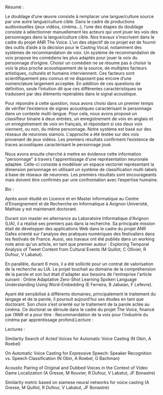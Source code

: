 Résumé :

Le doublage d’une œuvre consiste à remplacer une langue/culture source par une autre langue/culture cible. Dans le cadre de productions audiovisuelles (jeux vidéos, cinéma…), l’une des étapes du doublage consiste à sélectionner manuellement les acteurs qui vont jouer les voix des personnages dans la langue/culture cible. Nos travaux s’inscrivent dans le cadre du projet ANR The Voice. L’un des objectif de ce projet est de fournir des outils d’aide à la décision pour le Casting Vocal, notamment des systèmes de recommandation de voix. Un système de recommandation de voix propose les comédiens les plus adaptés pour jouer la voix du personnage d’origine. Choisir un comédien ne se résume pas à choisir la voix la plus proche acoustiquement de la source, de multiples facteurs artistiques, culturels et humains interviennent. Ces facteurs sont scientifiquement peu connus et ne disposent pas encore d’une nomenclature largement acceptée. En addition de ces questions de définition, seule l’intuition dit que ces différentes caractéristiques se traduisent par des éléments repérables dans le signal acoustique.

Pour répondre à cette question, nous avons choisi dans un premier temps de vérifier l’existence de signes acoustiques caractérisant le personnage dans un contexte multi-langue. Pour cela, nous avons proposé un classifieur binaire à deux entrées, un enregistrement de voix en anglais et un enregistrement de voix en français, et répondant si ces deux voix viennent, ou non, du même personnage. Notre système est basé sur des réseaux de neurones siamois. L'approche a été testée sur des voix provenant de jeux vidéos. Les premiers résultats confirment l’existence de traces acoustiques caractérisant le personnage joué.

Nous avons ensuite cherché à mettre en évidence cette information "personnage" à travers l'apprentissage d'une représentation neuronale adaptée. Celle-ci consiste à modéliser un espace vectoriel représentant la dimension personnage en utilisant un système de classification multi-labels à base de réseaux de neurones. Les premiers résultats sont encourageants mais doivent être confirmés par une confrontation avec l’expertise humaine. 

Bio :

Après avoir étudié en Licence et en Master informatique au Centre d'Enseignement et de Recherche en Informatique à Avignon Université, Mathias y est maintenant doctorant.

Durant son master en alternance au Laboratoire Informatique d'Avignon (LIA), il a réalisé ses premiers pas dans la recherche. Sa principale mission était de développer des applications Web dans le cadre du projet ANR Gafes orienté sur l'analyse des pratiques numériques des festivaliers dans les festivals de France. Aussi, ses travaux ont été publiés dans un working note ainsi qu'un article, en tant que premier auteur : Exploring Temporal Analysis of Tweet Content from Cultural Events (M Quillot, C Ollivier, R Dufour, V Labatut).

En parallèle, durant 6 mois, il a été sollicité pour un contrat de valorisation de la recherche au LIA. Le projet touchait au domaine de la compréhension de la parole et son but était d'adapter aux besoins de l'entreprise l'article suivant : Online Adaptative Zero-Shot Learning Spoken Language Understanding Using Word-Embedding (E Ferreira, B Jabaian, F Lefevre).

Ayant été sensibilisé à différents domaines, principalement le traitement du langage et de la parole, il poursuit aujourd’hui ses études en tant que doctorant. Son choix s’est orienté sur le traitement de la parole actée au cinéma. Ce doctorat se déroule dans le cadre du projet The Voice, financé par l’ANR et a pour titre : Recommandation de la voix pour l’industrie du cinéma par apprentissage profond.Lecture :

Lectures :

Similarity Search of Acted Voices for Automatic Voice Casting (N Obin, A Roebel)

On Automatic Voice Casting for Expressive Speech: Speaker Recognition vs. Speech Classification (N Obin, A Roebel, G Bachman)

Acoustic Pairing of Original and Dubbed Voices in the Context of Video Game Localization (A Gresse, M Rouvier, R Dufour, V Labatut, JF Bonastre)

Similarity metric based on siamese neural networks for voice casting (A Gresse, M Quillot, R Dufour, V Labatut, JF Bonastre)


